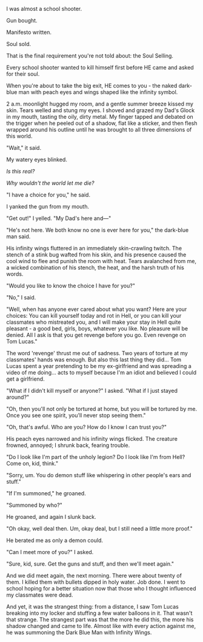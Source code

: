 I was almost a school shooter.

Gun bought.

Manifesto written.

Soul sold.

That is the final requirement you're not told about: the Soul Selling.

Every school shooter wanted to kill himself first before HE came and asked for their soul.



When you're about to take the big exit, HE comes to you - the naked dark-blue man with peach eyes and wings shaped like the infinity symbol.



2 a.m. moonlight hugged my room, and a gentle summer breeze kissed my skin. Tears welled and stung my eyes. I shoved and grazed my Dad's Glock in my mouth, tasting the oily, dirty metal. My finger tapped and debated on the trigger when he peeled out of a shadow, flat like a sticker, and then flesh wrapped around his outline until he was brought to all three dimensions of this world.



"Wait," it said.



My watery eyes blinked.

*Is this real?*

*Why wouldn't the world let me die?*



"I have a choice for you," he said.



I yanked the gun from my mouth.



"Get out!" I yelled. "My Dad's here and—"



"He's not here. We both know no one is ever here for you," the dark-blue man said.



His infinity wings fluttered in an immediately skin-crawling twitch. The stench of a stink bug wafted from his skin, and his presence caused the cool wind to flee and punish the room with heat. Tears avalanched from me, a wicked combination of his stench, the heat, and the harsh truth of his words.



"Would you like to know the choice I have for you?"



"No," I said.



"Well, when has anyone ever cared about what you want? Here are your choices: You can kill yourself today and rot in Hell, or you can kill your classmates who mistreated you, and I will make your stay in Hell quite pleasant - a good bed, girls, boys, whatever you like. No pleasure will be denied. All I ask is that you get revenge before you go. Even revenge on Tom Lucas."



The word 'revenge' thrust me out of sadness. Two years of torture at my classmates' hands was enough. But also this last thing they did... Tom Lucas spent a year pretending to be my ex-girlfriend and was spreading a video of me doing... acts to myself because I'm an idiot and believed I could get a girlfriend.



"What if I didn't kill myself or anyone?" I asked. "What if I just stayed around?"



"Oh, then you'll not only be tortured at home, but you will be tortured by me. Once you see one spirit, you'll never stop seeing them."



"Oh, that's awful. Who are you? How do I know I can trust you?"



His peach eyes narrowed and his infinity wings flicked. The creature frowned, annoyed; I shrunk back, fearing trouble.



"Do I look like I'm part of the unholy legion? Do I look like I'm from Hell? Come on, kid, think."



"Sorry, um. You do demon stuff like whispering in other people's ears and stuff."



"If I'm summoned," he groaned.



"Summoned by who?"



He groaned, and again I slunk back.



"Oh okay, well deal then. Um, okay deal, but I still need a little more proof."



He berated me as only a demon could.



"Can I meet more of you?" I asked.



"Sure, kid, sure. Get the guns and stuff, and then we'll meet again."



And we did meet again, the next morning. There were about twenty of them. I killed them with bullets dipped in holy water. Job done. I went to school hoping for a better situation now that those who I thought influenced my classmates were dead.



And yet, it was the strangest thing: from a distance, I saw Tom Lucas breaking into my locker and stuffing a few water balloons in it. That wasn't that strange. The strangest part was that the more he did this, the more his shadow changed and came to life. Almost like with every action against me, he was summoning the Dark Blue Man with Infinity Wings.

